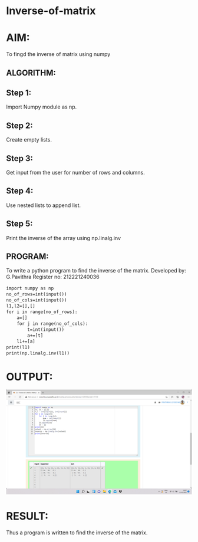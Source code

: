 # Inverse-of-matrix

# AIM:
To fingd the inverse of matrix using numpy
## ALGORITHM:
## Step 1:
Import Numpy module as np.

## Step 2:
Create empty lists.

## Step 3:
Get input from the user for number of rows and columns.

## Step 4:
Use nested lists to append list.

## Step 5:
Print the inverse of the array using np.linalg.inv

## PROGRAM:
To write a python program to find the inverse of the matrix.
Developed by: G.Pavithra
Register no: 212221240036
~~~
import numpy as np
no_of_rows=int(input())
no_of_cols=int(input())
l1,l2=[],[]
for i in range(no_of_rows):
    a=[]
    for j in range(no_of_cols):
        t=int(input())
        a+=[t]
    l1+=[a]
print(l1)
print(np.linalg.inv(l1))
~~~
# OUTPUT:
![output](m3.png)

# RESULT:
Thus a program is written to find the inverse of the matrix.